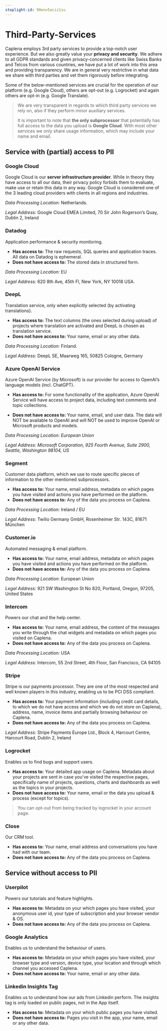 ```yaml
---
stoplight-id: 90env5aciz1su
---
```


# Third-Party-Services

Caplena employs 3rd party services to provide a top-notch user experience. But we also greatly value your **privacy and security**. We adhere to all GDPR standards and given privacy-concerned clients like Swiss Banks and Telcos from various countries, we have put a lot of work into this area and providing transparency. We are in general very restrictive in what data we share with third parties and vet them rigorously before integrating.

Some of the below-mentioned services are crucial for the operation of our platform (e.g. Google Cloud), others are opt-out (e.g. Logrocket) and again others are opt-in (e.g. Google Translate).


<!-- theme: info -->
> We are very transparent in regards to which third party services we rely on, also if they perform minor auxiliary services. 
>
> It is important to note that **the only subprocessor** that potentially has full access to the data you upload is **Google Cloud**. With most other services we only share usage information, which may include your name and email.

## Service with (partial) access to PII

### Google Cloud

Google Cloud is our **server infrastructure provider**. While in theory they have access to all our data, their privacy policy forbids them to evaluate, make use or retain this data in any way. Google Cloud is considered one of the 3 leading cloud providers with clients in all regions and industries.

*Data Processing Location:* Netherlands.

*Legal Address:* Google Cloud EMEA Limited, 70 Sir John Rogerson’s Quay, Dublin 2, Ireland

### Datadog

Application performance & security monitoring.

* **Has access to:** The raw requests, SQL queries and application traces. All data on Datadog is ephemeral.
* **Does not have access to:** The stored data in structured form.

*Data Processing Location:* EU

*Legal Address:* 620 8th Ave, 45th Fl, New York, NY 10018 USA.

### DeepL

Translation service, only when explicitly selected (by activating translations).

* **Has access to:** The text columns (the ones selected during upload) of projects where translation are activated and DeepL is chosen as translation service.
* **Does not have access to:** Your name, email or any other data.

*Data Processing Location:* Finland.

*Legal Address:* DeepL SE, Maarweg 165, 50825 Cologne, Germany

### Azure OpenAI Service 

Azure OpenAI Service (by Microsoft) is our provider for access to OpenAI’s language models (incl. ChatGPT). 

* **Has access to:** For some functionality of the application, Azure OpenAI Service will have access to project data, including text comments and topic collections. 

* **Does not have access to:** Your name, email, and user data. The data will NOT be available to OpenAI and will NOT be used to improve OpenAI or Microsoft products and models.  

*Data Processing Location: European Union*

*Legal Address: Microsoft Corporation, 925 Fourth Avenue, Suite 2900, Seattle, Washington 98104, US*

### Segment

Customer data platform, which we use to route specific pieces of information to the other mentioned subprocessors.

* **Has access to:** Your name, email address, metadata on which pages you have visited and actions you have performed on the platform.
* **Does not have access to:** Any of the data you process on Caplena.

*Data Processing Location:* Ireland / EU

*Legal Address:* Twilio Germany GmbH, Rosenheimer Str. 143C, 81671 München

### Customer.io

Automated messaging & email platform.

* **Has access to:** Your name, email address, metadata on which pages you have visited and actions you have performed on the platform.
* **Does not have access to:** Any of the data you process on Caplena.

*Data Processing Location*: European Union

*Legal Address:* 921 SW Washington St No 820, Portland, Oregon, 97205, United States

### Intercom

Powers our chat and the help center.

* **Has access to:** Your name, email address, the content of the messages you write through the chat widgets and metadata on which pages you visited on Caplena.
* **Does not have access to:** Any of the data you process on Caplena.

*Data Processing Location:* USA

*Legal Address:* Intercom, 55 2nd Street, 4th Floor, San Francisco, CA 94105

### Stripe

Stripe is our payments processor. They are one of the most respected and well known players in this industry, enabling us to be PCI DSS compliant.

* **Has access to:** Your payment information (including credit card details, to which we do not have access and which we do not store on Caplena), address, name, invoice items and partially browsing behaviour on Caplena.
* **Does not have access to:** Any of the data you process on Caplena.

*Legal Address*: Stripe Payments Europe Ltd., Block 4, Harcourt Centre, Harcourt Road, Dublin 2, Ireland

### Logrocket

Enables us to find bugs and support users.

* **Has access to:** Your detailed app usage on Caplena. Metadata about your projects are sent in case you've visited the respective pages, specifically name of projects, questions, charts and dashboards as well as the topics in your projects.
* **Does not have access to:** Your name, email or the data you upload & process (except for topics).

<!-- theme: info -->
> You can opt-out from being tracked by logrocket in your account page.

### Close

Our CRM tool.

* **Has access to:** Your name, email address and conversations you have had with our team.
* **Does not have access to:** Any of the data you process on Caplena.

## Service without access to PII

### Userpilot

Powers our tutorials and feature highlights. 

* **Has access to:** Metadata on your which pages you have visited, your anonymous user id, your type of subscription and your browser vendor & OS.
* **Does not have access to:** Any of the data you process on Caplena.

### Google Analytics

Enables us to understand the behaviour of users. 

* **Has access to:** Metadata on your which pages you have visited, your browser type and version, device type, your location and through which channel you accessed Caplena.
* **Does not have access to:** Your name, email or any other data.

### Linkedin Insights Tag

Enables us to understand how our ads from Linkedin perform. The insights tag is only loaded on public pages, not in the App itself.

* **Has access to:** Metadata on your which public pages you have visited.
* **Does not have access to:** Pages you visit in the app, your name, email or any other data.